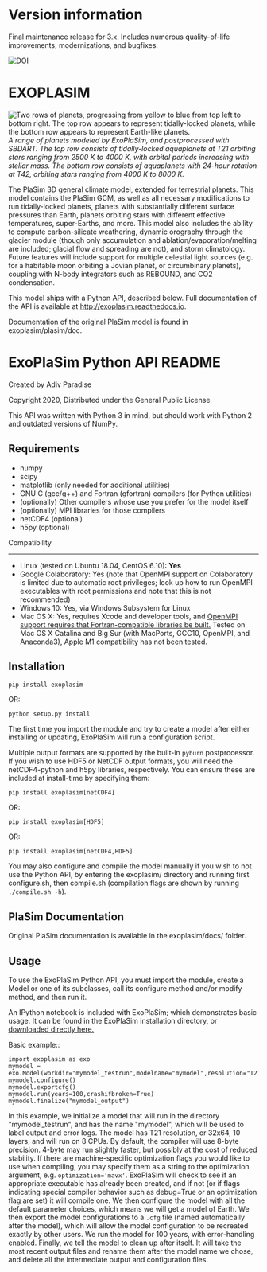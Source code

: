 Version information
==========================

Final maintenance release for 3.x. Includes numerous quality-of-life improvements, modernizations, and bugfixes.

[![DOI](https://zenodo.org/badge/DOI/10.5281/zenodo.11542416.svg)](https://doi.org/10.5281/zenodo.11542416)

EXOPLASIM
=========

![Two rows of planets, progressing from yellow to blue from top left to bottom right. The top row appears to represent tidally-locked planets, while the bottom row appears to represent Earth-like planets.](mixplanets.png "Two rows of planets, progressing from yellow to blue from top left to bottom right. The top row appears to represent tidally-locked planets, while the bottom row appears to represent Earth-like planets.")
*A range of planets modeled by ExoPlaSim, and postprocessed with SBDART. The top row consists of tidally-locked aquaplanets at T21 orbiting stars ranging from 2500 K to 4000 K, with orbital periods increasing with stellar mass. The bottom row consists of aquaplanets with 24-hour rotation at T42, orbiting stars ranging from 4000 K to 8000 K.*

The PlaSim 3D general climate model, extended for terrestrial planets. This model contains the PlaSim GCM, as well as all necessary modifications to run tidally-locked planets, planets with substantially different surface pressures than Earth, planets orbiting stars with different effective temperatures, super-Earths, and more. This model also includes the ability to compute carbon-silicate weathering, dynamic orography through the glacier module (though only accumulation and ablation/evaporation/melting are included; glacial flow and spreading are not), and storm climatology. Future features will include support for multiple celestial light sources (e.g. for a habitable moon orbiting a Jovian planet, or circumbinary planets), coupling with N-body integrators such as REBOUND, and CO2 condensation.

This model ships with a Python API, described below. Full documentation of the API is available at <http://exoplasim.readthedocs.io>.

Documentation of the original PlaSim model is found in exoplasim/plasim/doc.

ExoPlaSim Python API README
===========================

Created by Adiv Paradise

Copyright 2020, Distributed under the General Public License

This API was written with Python 3 in mind, but should work with Python
2 and outdated versions of NumPy.

Requirements
------------

-   numpy
-   scipy
-   matplotlib (only needed for additional utilities)
-   GNU C (gcc/g++) and Fortran (gfortran) compilers (for Python utilities)
-   (optionally) Other compilers whose use you prefer for the model itself
-   (optionally) MPI libraries for those compilers
-   netCDF4 (optional)
-   h5py (optional)

Compatibility
*************

-   Linux (tested on Ubuntu 18.04, CentOS 6.10): **Yes**
-   Google Colaboratory: Yes (note that OpenMPI support on Colaboratory is limited due to automatic root privileges; look up how to run OpenMPI executables with root permissions and note that this is not recommended)
-   Windows 10: Yes, via Windows Subsystem for Linux
-   Mac OS X: Yes, requires Xcode and developer tools, and [OpenMPI support requires that Fortran-compatible libraries be built.](<https://www.open-mpi.org/faq/?category=osx#not-using-osx-bundled-ompi>) Tested on Mac OS X Catalina and Big Sur (with MacPorts, GCC10, OpenMPI, and Anaconda3), Apple M1 compatibility has not been tested.

Installation
------------

    pip install exoplasim

OR:

    python setup.py install

The first time you import the module and try to create a model
after either installing or updating, ExoPlaSim will run a 
configuration script.

Multiple output formats are supported by the built-in `pyburn`
postprocessor. If you wish to use HDF5 or NetCDF output formats, you
will need the netCDF4-python and h5py libraries, respectively. You
can ensure these are included at install-time by specifying them:

    pip install exoplasim[netCDF4]
    
OR:

    pip install exoplasim[HDF5]
    
OR:

    pip install exoplasim[netCDF4,HDF5]

You may also configure and compile the model manually if you wish to not
use the Python API, by entering the exoplasim/ directory and running
first configure.sh, then compile.sh (compilation flags are shown by
running `./compile.sh -h`).

PlaSim Documentation
--------------------

Original PlaSim documentation is available in the exoplasim/docs/
folder.

Usage
-----

To use the ExoPlaSim Python API, you must import the module, create a
Model or one of its subclasses, call its configure method and/or modify
method, and then run it.

An IPython notebook is included with ExoPlaSim; which demonstrates
basic usage. It can be found in the ExoPlaSim installation directory,
or [downloaded directly here.](https://raw.githubusercontent.com/alphaparrot/ExoPlaSim/master/exoplasim/exoplasim_tutorial.ipynb)

Basic example::

    import exoplasim as exo
    mymodel = exo.Model(workdir="mymodel_testrun",modelname="mymodel",resolution="T21",layers=10,ncpus=8)
    mymodel.configure()
    mymodel.exportcfg()
    mymodel.run(years=100,crashifbroken=True)
    mymodel.finalize("mymodel_output")

In this example, we initialize a model that will run in the directory
"mymodel\_testrun", and has the name "mymodel", which will be used to
label output and error logs. The model has T21 resolution, or 32x64, 10
layers, and will run on 8 CPUs. By default, the compiler will use 8-byte
precision. 4-byte may run slightly faster, but possibly at the cost of
reduced stability. If there are machine-specific optimization flags you
would like to use when compiling, you may specify them as a string to
the optimization argument, e.g. `optimization='mavx'`. ExoPlaSim will
check to see if an appropriate executable has already been created, and
if not (or if flags indicating special compiler behavior such as
debug=True or an optimization flag are set) it will compile one. We then
configure the model with all the default parameter choices, which means
we will get a model of Earth. We then export the model configurations to
a `.cfg` file (named automatically after the model), which will allow
the model configuration to be recreated exactly by other users. We run
the model for 100 years, with error-handling enabled. Finally, we tell
the model to clean up after itself. It will take the most recent output
files and rename them after the model name we chose, and delete all the
intermediate output and configuration files.
